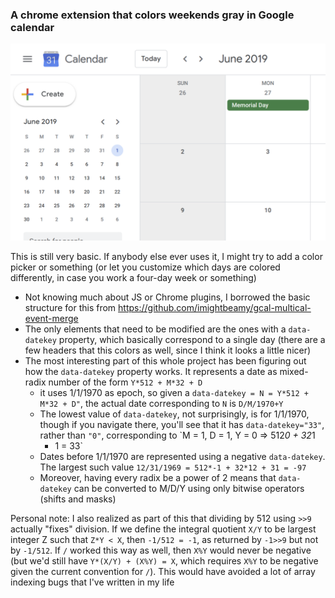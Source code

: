 ### A chrome extension that colors weekends gray in Google calendar

![Screenshot of the extension](images/screenshot.png)

This is still very basic. If anybody else ever uses it, I might try to add a
color picker or something (or let you customize which days are colored
differently, in case you work a four-day week or something)

- Not knowing much about JS or Chrome plugins, I borrowed the basic structure
  for this from https://github.com/imightbeamy/gcal-multical-event-merge
- The only elements that need to be modified are the ones with a `data-datekey`
  property, which basically correspond to a single day (there are a few headers
  that this colors as well, since I think it looks a little nicer)
- The most interesting part of this whole project has been figuring out how the
  `data-datekey` property works. It represents a date as mixed-radix number
  of the form `Y*512 + M*32 + D`
    - it uses 1/1/1970 as epoch, so given a `data-datekey = N = Y*512 + M*32 +
      D"`, the actual date corresponding to `N` is `D/M/1970+Y`
    - The lowest value of `data-datekey`, not surprisingly, is for 1/1/1970,
      though if you navigate there, you'll see that it has `data-datekey="33"`,
      rather than `"0"`, corresponding to `M = 1, D = 1, Y = 0 => 512*0 + 32*1
      + 1 = 33`
    - Dates before 1/1/1970 are represented using a negative `data-datekey`. The
      largest such value `12/31/1969 = 512*-1 + 32*12 + 31 = -97`
    - Moreover, having every radix be a power of 2 means that `data-datekey` can
      be converted to M/D/Y using only bitwise operators (shifts and masks)

Personal note: I also realized as part of this that dividing by 512 using `>>9`
actually "fixes" division. If we define the integral quotient `X/Y` to be
largest integer Z such that `Z*Y < X`, then `-1/512 = -1`, as returned by
`-1>>9` but not by `-1/512`. If `/` worked this way as well, then `X%Y` would
never be negative (but we'd still have `Y*(X/Y) + (X%Y) = X`, which requires
`X%Y` to be negative given the current convention for `/`). This would have
avoided a lot of array indexing bugs that I've written in my life

